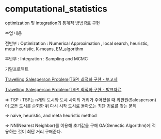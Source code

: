 # computational_statistics
optimization 및 integration의 통계적 방법 R로 구현

수업 내용

전반부 : Optimization : Numerical Approximation , local search, heuristic, meta heuristic, K-means, EM_algorithm

후반부 : Integration : Sampling and MCMC

기말프로젝트

[Travelling Salesperson Problem(TSP) 최적화 구현 - 보고서](https://drive.google.com/open?id=1y1_dq2zAZcAAjuT3BaYtMpo5Tml2s8Ti)

[Travelling Salesperson Problem(TSP) 최적화 구현 - 발표자료](https://drive.google.com/open?id=1X3qA1xYqOYBIE-PdubTMuI_wtMeumQIC)

=> TSP : TSP는 n개의 도시와 도시 사이의 거리가 주어졌을 때 외판원(Salesperson)이 모든 도시를 순회한 뒤 다시 시작 도시로 돌아오는 최단 경로를 찾는 문제

=> naive, heuristic, and meta heuristic method

=> NN(Nearest Neighbor)를 이용해 초기값을 구해 GA(Genectic Algorithm)에 적용하는 것이 최단 거리 구해준다.

